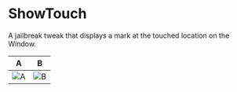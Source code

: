 # ShowTouch
A jailbreak tweak that displays a mark at the touched location on the Window.

|  A  |  B  |
| ---- | ---- |
|  ![A](https://user-images.githubusercontent.com/50244599/233827879-7c1b2366-47e2-42d6-a684-8c0029ec7ecd.jpeg)  | ![B](https://user-images.githubusercontent.com/50244599/233827942-c1207ca4-dd93-482a-8ad0-34448708632d.jpeg) |
